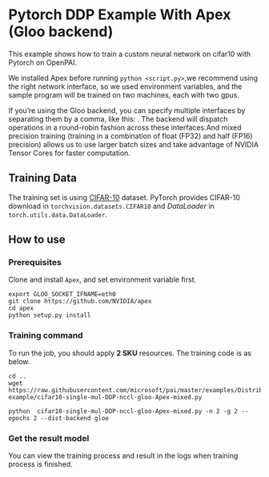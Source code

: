 # Pytorch DDP Example With Apex (Gloo backend)

This example shows how to train a custom neural network on cifar10 with Pytorch on OpenPAI.

We installed Apex before running `python <script.py>`,we recommend using the right network interface, so we used environment variables, and the sample program will be trained on two machines, each with two gpus.

If you’re using the Gloo backend, you can specify multiple interfaces by separating them by a comma, like this: . The backend will dispatch operations in a round-robin fashion across these interfaces.And mixed precision training (training in a combination of float (FP32) and half (FP16) precision) allows us to use larger batch sizes and take advantage of NVIDIA Tensor Cores for faster computation.


## Training Data

The training set is using [CIFAR-10](https://www.cs.toronto.edu/~kriz/cifar.html) dataset. PyTorch provides CIFAR-10 download in `torchvision.datasets.CIFAR10` and *DataLoader* in `torch.utils.data.DataLoader`.

## How to use

### Prerequisites

Clone and install `Apex`, and set environment variable first.
```
export GLOO_SOCKET_IFNAME=eth0
git clone https://github.com/NVIDIA/apex
cd apex
python setup.py install
```
  
### Training command

To run the job, you should apply **2 SKU** resources. The training code is as below.
```
cd ..
wget https://raw.githubusercontent.com/microsoft/pai/master/examples/Distributed-example/cifar10-single-mul-DDP-nccl-gloo-Apex-mixed.py

python  cifar10-single-mul-DDP-nccl-gloo-Apex-mixed.py -n 2 -g 2 --epochs 2 --dist-backend gloo
```

### Get the result model

You can view the training process and result in the logs when training process is finished.